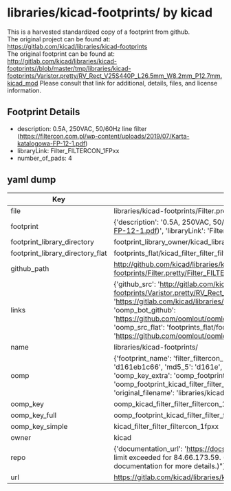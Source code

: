 # libraries/kicad-footprints/ by kicad  
This is a harvested standardized copy of a footprint from github.  
The original project can be found at:  
https://gitlab.com/kicad/libraries/kicad-footprints  
The original footprint can be found at:
http://gitlab.com/kicad/libraries/kicad-footprints//blob/master/tmp/libraries/kicad-footprints/Varistor.pretty/RV_Rect_V25S440P_L26.5mm_W8.2mm_P12.7mm.kicad_mod
Please consult that link for additional, details, files, and license information.  
## Footprint Details
* description: 0.5A, 250VAC, 50/60Hz line filter (https://filtercon.com.pl/wp-content/uploads/2019/07/Karta-katalogowa-FP-12-1.pdf)  
* libraryLink: Filter_FILTERCON_1FPxx  
* number_of_pads: 4  
## yaml dump  
| Key | Value |  
| --- | --- |  
| file | libraries/kicad-footprints/Filter.pretty/Filter_FILTERCON_1FPxx.kicad_mod |  
| footprint | {'description': '0.5A, 250VAC, 50/60Hz line filter (https://filtercon.com.pl/wp-content/uploads/2019/07/Karta-katalogowa-FP-12-1.pdf)', 'libraryLink': 'Filter_FILTERCON_1FPxx', 'number_of_pads': 4} |  
| footprint_library_directory | footprint_library_owner/kicad_libraries/kicad-footprints/ |  
| footprint_library_directory_flat | footprints_flat/kicad_filter_filter_filtercon_1fpxx/working |  
| github_path | http://github.com/kicad/libraries/kicad-footprints//blob/master/tmp/libraries/kicad-footprints/Filter.pretty/Filter_FILTERCON_1FPxx.kicad_mod |  
| links | {'github_src': 'http://gitlab.com/kicad/libraries/kicad-footprints//blob/master/tmp/libraries/kicad-footprints/Varistor.pretty/RV_Rect_V25S440P_L26.5mm_W8.2mm_P12.7mm.kicad_mod', 'github_src_repo': 'https://gitlab.com/kicad/libraries/kicad-footprints', 'oomp_bot': 'footprints/kicad_filter_filter_filtercon_1fpxx/working', 'oomp_bot_github': 'https://github.com/oomlout/oomlout_oomp_footprint_bot/tree/main/footprints/kicad_filter_filter_filtercon_1fpxx/working', 'oomp_src_flat': 'footprints_flat/footprints_flat/kicad_filter_filter_filtercon_1fpxx/working', 'oomp_src_flat_github': 'https://github.com/oomlout/oomlout_oomp_footprint_src/tree/main/footprints_flat/kicad_filter_filter_filtercon_1fpxx/working'} |  
| name | libraries/kicad-footprints/ |  
| oomp | {'footprint_name': 'filter_filtercon_1fpxx', 'library_name': 'filter', 'md5': 'd161eb1c668bab16fb56099759a1ebc6', 'md5_10': 'd161eb1c66', 'md5_5': 'd161e', 'md5_6': 'd161eb', 'oomp_key': 'oomp_kicad_filter_filter_filtercon_1fpxx', 'oomp_key_extra': 'oomp_footprint_kicad_filter_filter_filtercon_1fpxx', 'oomp_key_full': 'oomp_footprint_kicad_filter_filter_filtercon_1fpxx_d161eb', 'oomp_key_simple': 'kicad_filter_filter_filtercon_1fpxx', 'original_filename': 'libraries/kicad-footprints/Filter.pretty/Filter_FILTERCON_1FPxx.kicad_mod', 'owner_name': 'kicad'} |  
| oomp_key | oomp_kicad_filter_filter_filtercon_1fpxx |  
| oomp_key_full | oomp_footprint_kicad_filter_filter_filtercon_1fpxx |  
| oomp_key_simple | kicad_filter_filter_filtercon_1fpxx |  
| owner | kicad |  
| repo | {'documentation_url': 'https://docs.github.com/rest/overview/resources-in-the-rest-api#rate-limiting', 'message': "API rate limit exceeded for 84.66.173.59. (But here's the good news: Authenticated requests get a higher rate limit. Check out the documentation for more details.)"} |  
| url | https://gitlab.com/kicad/libraries/kicad-footprints |  

